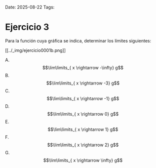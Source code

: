 Date: 2025-08-22
Tags: 

# Ejercicio 3

 
Para la función cuya gráfica se indica, determinar los límites siguientes:








[[../_img/ejercicio0001b.png]]

A.   $$\lim\limits_{ x \rightarrow  -\infty}  g$$ 
B.   $$\lim\limits_{ x \rightarrow  -3}  g$$ 
C.   $$\lim\limits_{ x \rightarrow  -1}  g$$ 
D.   $$\lim\limits_{ x \rightarrow  0}  g$$ 
E.   $$\lim\limits_{ x \rightarrow  1}  g$$ 
F.   $$\lim\limits_{ x \rightarrow  2}  g$$ 
G.   $$\lim\limits_{ x \rightarrow  \infty}  g$$ 
